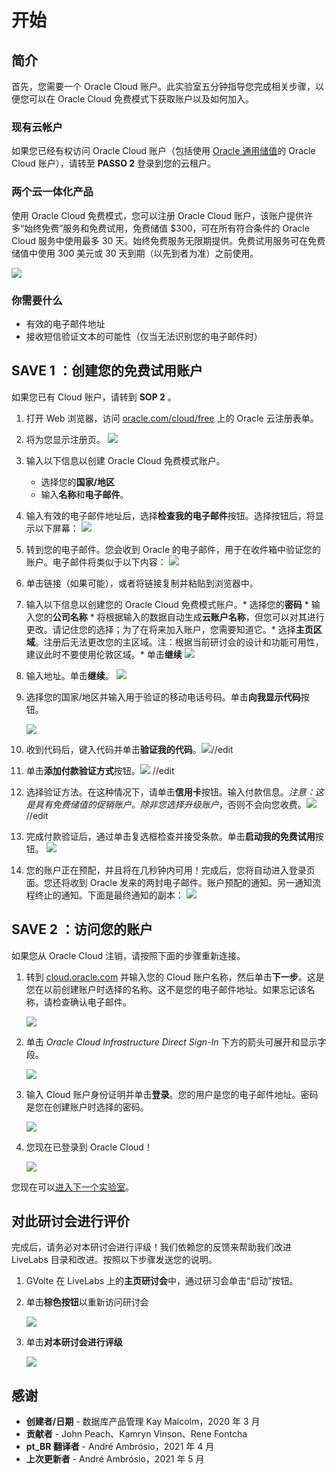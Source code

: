 # 开始

## 简介

首先，您需要一个 Oracle Cloud 账户。此实验室五分钟指导您完成相关步骤，以便您可以在 Oracle Cloud 免费模式下获取账户以及如何加入。

### 现有云帐户

如果您已经有权访问 Oracle Cloud 账户（包括使用 [Oracle 通用储值](https://docs.oracle.com/en/cloud/get-started/subscriptions-cloud/csgsg/universal-credits.html)的 Oracle Cloud 账户），请转至 **PASSO 2** 登录到您的云租户。

### 两个云一体化产品

使用 Oracle Cloud 免费模式，您可以注册 Oracle Cloud 账户，该账户提供许多“始终免费”服务和免费试用，免费储值 $300，可在所有符合条件的 Oracle Cloud 服务中使用最多 30 天。始终免费服务无限期提供。免费试用服务可在免费储值中使用 300 美元或 30 天到期（以先到者为准）之前使用。

![](images/pt_BR-freetrial.png " ")

### 你需要什么

*   有效的电子邮件地址
*   接收短信验证文本的可能性（仅当无法识别您的电子邮件时）

## **SAVE 1** ：创建您的免费试用账户

如果您已有 Cloud 账户，请转到 **SOP 2** 。

1.  打开 Web 浏览器，访问 [oracle.com/cloud/free](https://myservices.us.oraclecloud.com/mycloud/signup?language=pt_BR) 上的 Oracle 云注册表单。
    
2.  将为您显示注册页。 ![](images/pt_BR-cloud-infrastructure.png " ")
    
3.  输入以下信息以创建 Oracle Cloud 免费模式账户。
    
    *   选择您的**国家/地区**
    *   输入**名称**和**电子邮件**。
4.  输入有效的电子邮件地址后，选择**检查我的电子邮件**按钮。选择按钮后，将显示以下屏幕： ![](images/pt_BR-verify-email.png " ")
    
5.  转到您的电子邮件。您会收到 Oracle 的电子邮件，用于在收件箱中验证您的账户。电子邮件将类似于以下内容： ![](images/pt_BR-verification-mail.png " ")
    
6.  单击链接（如果可能），或者将链接复制并粘贴到浏览器中。
    
7.  输入以下信息以创建您的 Oracle Cloud 免费模式账户。\* 选择您的**密码** \* 输入您的**公司名称** \* 将根据输入的数据自动生成**云账户名称**，但您可以对其进行更改。请记住您的选择；为了在将来加入账户，您需要知道它。\* 选择**主页区域**。注册后无法更改您的主区域。注：根据当前研讨会的设计和功能可用性，建议此时不要使用伦敦区域。\* 单击**继续** ![](images/pt_BR-account-info.png " ")
    
8.  输入地址。单击**继续**。 ![](images/pt_BR-free-tier-address.png " ")
    
9.  选择您的国家/地区并输入用于验证的移动电话号码。单击**向我显示代码**按钮。
    
    ![](images/pt_BR-free-tier-address-2.png " ")
    
10.  收到代码后，键入代码并单击**验证我的代码**。![](images/pt_BR-free-tier-address-4.png " ")//edit
    
11.  单击**添加付款验证方式**按钮。![](images/pt_BR-free-tier-payment-1.png " ") //edit
    
12.  选择验证方法。在这种情况下，请单击**信用卡**按钮。输入付款信息。_注意：这是具有免费储值的促销账户。除非您选择升级账户_，否则不会向您收费。![](images/pt_BR-free-tier-payment-2.png " ")//edit
    
13.  完成付款验证后，通过单击复选框检查并接受条款。单击**启动我的免费试用**按钮。 ![](images/pt_BR-free-tier-agreement.png " ")
    
14.  您的账户正在预配，并且将在几秒钟内可用！完成后，您将自动进入登录页面。您还将收到 Oracle 发来的两封电子邮件。账户预配的通知。另一通知流程终止的通知。下面是最终通知的副本： ![](images/pt_BR-account-provisioned.png " ")
    

## **SAVE 2** ：访问您的账户

如果您从 Oracle Cloud 注销，请按照下面的步骤重新连接。

1.  转到 [cloud.oracle.com](https://cloud.oracle.com) 并输入您的 Cloud 账户名称，然后单击**下一步**。这是您在以前创建账户时选择的名称。这不是您的电子邮件地址。如果忘记该名称，请检查确认电子邮件。
    
    ![](images/pt_BR-cloud-oracle.png " ")
    
2.  单击 _Oracle Cloud Infrastructure Direct Sign-In_ 下方的箭头可展开和显示字段。
    
    ![](images/pt_BR-cloud-login-tenant.png " ")
    
3.  输入 Cloud 账户身份证明并单击**登录**。您的用户是您的电子邮件地址。密码是您在创建账户时选择的密码。
    
    ![](images/pt_BR-oci-signin.png " ")
    
4.  您现在已登录到 Oracle Cloud！
    
    ![](images/pt_BR-oci-console-home-page.png " ")
    

您现在可以[进入下一个实验室](#next)。

## **对此研讨会进行评价**

完成后，请务必对本研讨会进行评级！我们依赖您的反馈来帮助我们改进 LiveLabs 目录和改进。按照以下步骤发送您的说明。

1.  GVolte 在 LiveLabs 上的**主页研讨会**中，通过研习会单击“启动”按钮。
    
2.  单击**棕色按钮**以重新访问研讨会
    
    ![](images/pt_BR-workshop-homepage-2.png " ")
    
3.  单击**对本研讨会进行评级**
    
    ![](images/pt_BR-rate-this-workshop.png " ")
    

## **感谢**

*   **创建者/日期** - 数据库产品管理 Kay Malcolm，2020 年 3 月
*   **贡献者** - John Peach、Kamryn Vinson、Rene Fontcha
*   **pt\_BR 翻译者** - André Ambrósio，2021 年 4 月
*   **上次更新者** - André Ambrósio，2021 年 5 月